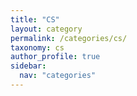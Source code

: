 ```yaml
---
title: "CS"
layout: category
permalink: /categories/cs/
taxonomy: cs
author_profile: true
sidebar:
  nav: "categories"
---
```

